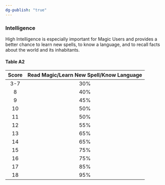 ```yaml
---
dg-publish: "true"
---
```

### Intelligence

High Intelligence is especially important for Magic Users and provides a better chance to learn new spells, to know a language, and to recall facts about the world and its inhabitants.

#### Table A2
| **Score** | **Read Magic/Learn New Spell/Know Language** | 
|:---------:|:----------------------------------------:|
|    3-7    |                   30%                    |
|     8     |                   40%                    |
|     9     |                   45%                    |
|    10     |                   50%                    |
|    11     |                   50%                    |
|    12     |                   55%                    |
|    13     |                   65%                    |
|    14     |                   65%                    |
|    15     |                   75%                    |
|    16     |                   75%                    |
|    17     |                   85%                    |
|    18     |                   95%                    |
  